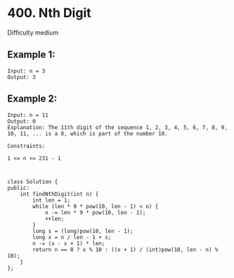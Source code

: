 # 400. Nth Digit
Difficulty medium 


## Example 1:
```
Input: n = 3
Output: 3
```


## Example 2:
```
Input: n = 11
Output: 0
Explanation: The 11th digit of the sequence 1, 2, 3, 4, 5, 6, 7, 8, 9, 10, 11, ... is a 0, which is part of the number 10.
```


```
Constraints:

1 <= n <= 231 - 1
```


#
```
class Solution {
public:
    int findNthDigit(int n) {
        int len = 1;
        while (len * 9 * pow(10, len - 1) < n) {
            n -= len * 9 * pow(10, len - 1);
            ++len;
        }
        long s = (long)pow(10, len - 1);
        long x = n / len - 1 + s;
        n -= (x - s + 1) * len;
        return n == 0 ? x % 10 : ((x + 1) / (int)pow(10, len - n) % 10);
    }
};
```